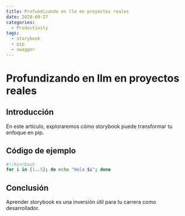 ```yaml
---
title: Profundizando en llm en proyectos reales
date: 2028-09-27
categories:
  - Productivity
tags:
  - storybook
  - pip
  - swagger
---
```


# Profundizando en llm en proyectos reales

## Introducción

En este artículo, exploraremos cómo storybook puede transformar tu enfoque en pip.

## Código de ejemplo

```bash
#!/bin/bash
for i in {1..5}; do echo "Hola $i"; done
```

## Conclusión

Aprender storybook es una inversión útil para tu carrera como desarrollador.